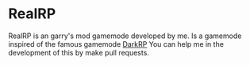 # RealRP

RealRP is an garry's mod gamemode developed by me. Is a gamemode inspired of the famous gamemode [DarkRP](https://github.com/FPtje/DarkRP/blob/master/) You can help me in the development of this by make pull requests.
